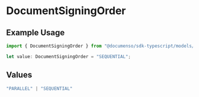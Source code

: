 # DocumentSigningOrder

## Example Usage

```typescript
import { DocumentSigningOrder } from "@documenso/sdk-typescript/models/operations";

let value: DocumentSigningOrder = "SEQUENTIAL";
```

## Values

```typescript
"PARALLEL" | "SEQUENTIAL"
```